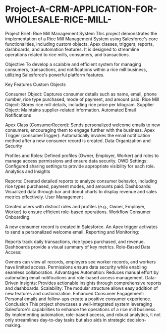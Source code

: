 # Project-A-CRM-APPLICATION-FOR-WHOLESALE-RICE-MILL-
Project Brief: Rice Mill Management System
This project demonstrates the implementation of a Rice Mill Management System using Salesforce's core functionalities, including custom objects, Apex classes, triggers, reports, dashboards, and automation features. It is designed to streamline operations related to rice mills, consumers, and transactions.

Objective
To develop a scalable and efficient system for managing consumers, transactions, and notifications within a rice mill business, utilizing Salesforce's powerful platform features.

Key Features
Custom Objects

Consumer Object: Captures consumer details such as name, email, phone number, rice type purchased, mode of payment, and amount paid.
Rice Mill Object: Stores rice mill details, including rice price per kilogram.
Supplier Object: Maintains supplier-related information.
Automated Email Notifications

Apex Class (ConsumerRecord): Sends personalized welcome emails to new consumers, encouraging them to engage further with the business.
Apex Trigger (consumerTrigger): Automatically invokes the email notification method after a new consumer record is created.
Data Organization and Security

Profiles and Roles: Defined profiles (Owner, Employer, Worker) and roles to manage access permissions and ensure data security.
OWD Settings: Configured sharing settings to provide appropriate visibility for each role.
Analytics and Insights

Reports: Created detailed reports to analyze consumer behavior, including rice types purchased, payment modes, and amounts paid.
Dashboards: Visualized data through bar and donut charts to display revenue and sales metrics effectively.
User Management

Created users with distinct roles and profiles (e.g., Owner, Employer, Worker) to ensure efficient role-based operations.
Workflow
Consumer Onboarding:

A new consumer record is created in Salesforce.
An Apex trigger activates to send a personalized welcome email.
Reporting and Monitoring:

Reports track daily transactions, rice types purchased, and revenue.
Dashboards provide a visual summary of key metrics.
Role-Based Data Access:

Owners can view all records, employers see worker records, and workers have limited access.
Permissions ensure data security while enabling seamless collaboration.
Advantages
Automation: Reduces manual effort by automating email notifications and role-based access management.
Data-Driven Insights: Provides actionable insights through comprehensive reports and dashboards.
Scalability: The modular structure allows easy addition of new features and customization.
Enhanced Consumer Engagement: Personal emails and follow-ups create a positive consumer experience.
Conclusion
This project showcases a well-integrated system leveraging Salesforce's capabilities to enhance the operations of a rice mill business. By implementing automation, role-based access, and robust analytics, it not only streamlines day-to-day tasks but also aids in strategic decision-making.

